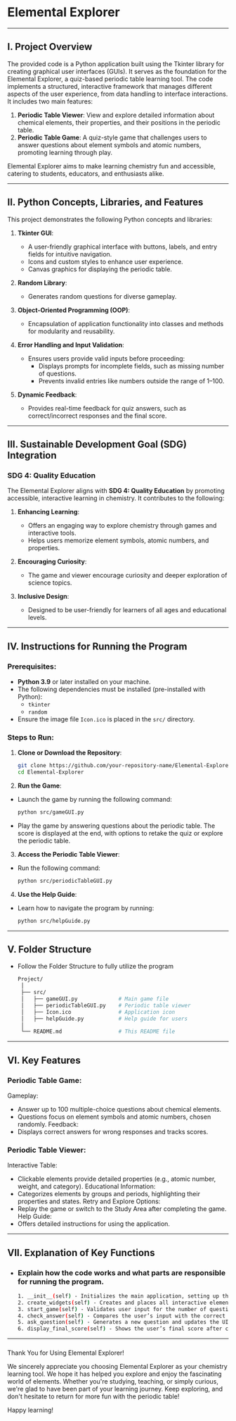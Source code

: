 # Elemental Explorer

---

## I. Project Overview

The provided code is a Python application built using the Tkinter library for creating graphical user interfaces (GUIs). It serves as the foundation for the Elemental Explorer, a quiz-based periodic table learning tool. The code implements a structured, interactive framework that manages different aspects of the user experience, from data handling to interface interactions. It includes two main features:

1. **Periodic Table Viewer**: View and explore detailed information about chemical elements, their properties, and their positions in the periodic table.
2. **Periodic Table Game**: A quiz-style game that challenges users to answer questions about element symbols and atomic numbers, promoting learning through play.

Elemental Explorer aims to make learning chemistry fun and accessible, catering to students, educators, and enthusiasts alike.

---

## II. Python Concepts, Libraries, and Features

This project demonstrates the following Python concepts and libraries:

1. **Tkinter GUI**:
   - A user-friendly graphical interface with buttons, labels, and entry fields for intuitive navigation.
   - Icons and custom styles to enhance user experience.
   - Canvas graphics for displaying the periodic table.

2. **Random Library**:
   - Generates random questions for diverse gameplay.

3. **Object-Oriented Programming (OOP)**:
   - Encapsulation of application functionality into classes and methods for modularity and reusability.

4. **Error Handling and Input Validation**:
   - Ensures users provide valid inputs before proceeding:
     - Displays prompts for incomplete fields, such as missing number of questions.
     - Prevents invalid entries like numbers outside the range of 1–100.

5. **Dynamic Feedback**:
   - Provides real-time feedback for quiz answers, such as correct/incorrect responses and the final score.

---

## III. Sustainable Development Goal (SDG) Integration

### SDG 4: Quality Education

The Elemental Explorer aligns with **SDG 4: Quality Education** by promoting accessible, interactive learning in chemistry. It contributes to the following:

1. **Enhancing Learning**:
   - Offers an engaging way to explore chemistry through games and interactive tools.
   - Helps users memorize element symbols, atomic numbers, and properties.

2. **Encouraging Curiosity**:
   - The game and viewer encourage curiosity and deeper exploration of science topics.

3. **Inclusive Design**:
   - Designed to be user-friendly for learners of all ages and educational levels.

---

## IV. Instructions for Running the Program

### Prerequisites:
- **Python 3.9** or later installed on your machine.
- The following dependencies must be installed (pre-installed with Python):
  - `tkinter`
  - `random`
- Ensure the image file `Icon.ico` is placed in the `src/` directory.

### Steps to Run:

1. **Clone or Download the Repository**:
   ```bash
   git clone https://github.com/your-repository-name/Elemental-Explorer.git
   cd Elemental-Explorer
2. **Run the Game**:
- Launch the game by running the following command:
   ```bash
   python src/gameGUI.py
- Play the game by answering questions about the periodic table. The score is displayed at the end, with options to retake the quiz or explore the periodic table.
3. **Access the Periodic Table Viewer**:
- Run the following command:
  ```bash
  python src/periodicTableGUI.py
4. **Use the Help Guide**:
- Learn how to navigate the program by running:
  ```bash
  python src/helpGuide.py

---

## V. Folder Structure
- Follow the Folder Structure to fully utilize the program
  ```bash
  Project/
   │
   ├── src/
   │   ├── gameGUI.py             # Main game file
   │   ├── periodicTableGUI.py    # Periodic table viewer
   │   ├── Icon.ico               # Application icon
   │   ├── helpGuide.py           # Help guide for users
   │
   └── README.md                  # This README file

---

## VI. Key Features

### Periodic Table Game:
Gameplay:
- Answer up to 100 multiple-choice questions about chemical elements.
- Questions focus on element symbols and atomic numbers, chosen randomly.
Feedback:
- Displays correct answers for wrong responses and tracks scores.

### Periodic Table Viewer:
Interactive Table:
- Clickable elements provide detailed properties (e.g., atomic number, weight, and category).
Educational Information:
- Categorizes elements by groups and periods, highlighting their properties and states.
Retry and Explore Options:
- Replay the game or switch to the Study Area after completing the game.
Help Guide:
- Offers detailed instructions for using the application.

---

## VII. Explanation of Key Functions
- ### Explain how the code works and what parts are responsible for running the program.
  
  ```bash
  1. __init__(self) - Initializes the main application, setting up the GUI, window size, and appearance.
  2. create_widgets(self) - Creates and places all interactive elements in the main application window, including buttons and labels.
  3. start_game(self) - Validates user input for the number of questions and launches the quiz game.
  4. check_answer(self) - Compares the user’s input with the correct answer, providing feedback and updating the score.
  5. ask_question(self) - Generates a new question and updates the UI accordingly.
  6. display_final_score(self) - Shows the user’s final score after completing the quiz and provides options to retake the quiz or explore the periodic table.

---

### 
Thank You for Using Elemental Explorer!

We sincerely appreciate you choosing Elemental Explorer as your chemistry learning tool. We hope it has helped you explore and enjoy the fascinating world of elements. Whether you're studying, teaching, or simply curious, we're glad to have been part of your learning journey. Keep exploring, and don't hesitate to return for more fun with the periodic table!

Happy learning!

  




  
